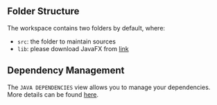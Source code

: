 ## Folder Structure

The workspace contains two folders by default, where:

- `src`: the folder to maintain sources
- `lib`: please download JavaFX from [link](https://openjfx.cn/dl/)

## Dependency Management

The `JAVA DEPENDENCIES` view allows you to manage your dependencies. More details can be found [here](https://github.com/microsoft/vscode-java-pack/blob/master/release-notes/v0.9.0.md#work-with-jar-files-directly).

